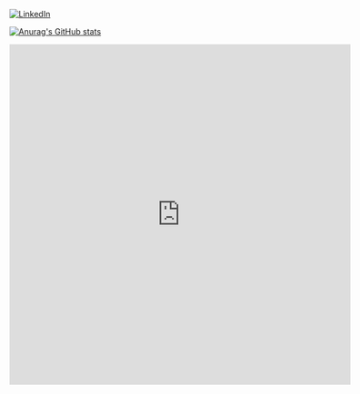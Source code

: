 <a href="https://www.linkedin.com/in/rafaelmedeiross/"><img alt="LinkedIn" src="https://img.shields.io/badge/LinkedIn-0077B5?style=for-the-badge&logo=linkedin&logoColor=white" /></a>

[![Anurag's GitHub stats](https://github-readme-stats.vercel.app/api?username=rafaelmedeiross)](https://github.com/anuraghazra/github-readme-stats)

<iframe width="600" height="600" src="https://ionicabizau.github.io/github-profile-languages/api.html?rafaelmedeiross" frameborder="0"></iframe>

<!--
**rafaelmedeiross/rafaelmedeiross** is a ✨ _special_ ✨ repository because its `README.md` (this file) appears on your GitHub profile.

Here are some ideas to get you started:

- 🔭 I’m currently working on ...
- 🌱 I’m currently learning ...
- 👯 I’m looking to collaborate on ...
- 🤔 I’m looking for help with ...
- 💬 Ask me about ...
- 📫 How to reach me: ...
- 😄 Pronouns: ...
- ⚡ Fun fact: ...
-->

